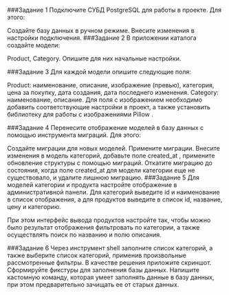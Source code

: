 ###Задание 1
Подключите СУБД PostgreSQL для работы в проекте. Для этого:

Создайте базу данных в ручном режиме.
Внесите изменения в настройки подключения.
###Задание 2
В приложении каталога создайте модели:

Product,
Category.
Опишите для них начальные настройки.

###Задание 3
Для каждой модели опишите следующие поля:

Product:
наименование,
описание,
изображение (превью),
категория,
цена за покупку,
дата создания,
дата последнего изменения.
Category:
наименование,
описание.
Для поля с изображением необходимо добавить соответствующие настройки в проект, а также установить библиотеку для работы с изображениями 
Pillow
.

###Задание 4
Перенесите отображение моделей в базу данных с помощью инструмента миграций. Для этого:

Создайте миграции для новых моделей.
Примените миграции.
Внесите изменения в модель категорий, добавьте поле 
created_at
, примените обновление структуры с помощью миграций.
Откатите миграцию до состояния, когда поле 
created_at
 для модели категории еще не существовало, и удалите лишнюю миграцию.
###Задание 5
Для моделей категории и продукта настройте отображение в административной панели. Для категорий выведите id и наименование в список отображения, а для продуктов выведите в список id, название, цену и категорию.

При этом интерфейс вывода продуктов настройте так, чтобы можно было результат отображения фильтровать по категории, а также осуществлять поиск по названию и полю описания.

###Задание 6
Через инструмент shell заполните список категорий, а также выберите список категорий, применив произвольные рассмотренные фильтры. В качестве решения приложите скриншот.
Сформируйте фикстуры для заполнения базы данных.
Напишите кастомную команду, которая умеет заполнять данные в базу данных, при этом предварительно зачищать ее от старых данных.
